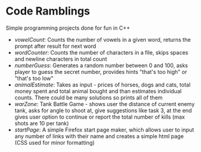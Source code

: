 # Code Ramblings
<p> Simple programming projects done for fun in C++ </p>
<ul>
	<li> <i>vowelCount</i>: Counts the number of vowels in a given word, returns the prompt after result for next word</li>
	<li> <i>wordCounter</i>: Counts the number of characters in a file, skips spaces and newline characters in total count</li>
	<li> <i>numberGuess</i>: Generates a random number between 0 and 100, asks player to guess the secret number, provides hints "that's too high" or "that's too low"</li>
	<li> <i>animalEstimate</i>: Takes as input - prices of horses, dogs and cats, total money spent and total animal bought and than estimates individual counts. There could be many solutions so prints all of them</li>
	<li> <i>warZone</i>: Tank Battle Game - shows user the distance of current enemy tank, asks for angle to shoot at, give suggestions like task 3, at the end gives user option to continue or report the total number of kills (max shots are 10 per tank) </li>
	<li> <i>startPage</i>: A simple Firefox start page maker, which allows user to input any number of links with their name and creates a simple html page (CSS used for minor formatting)</li>
</ul>
